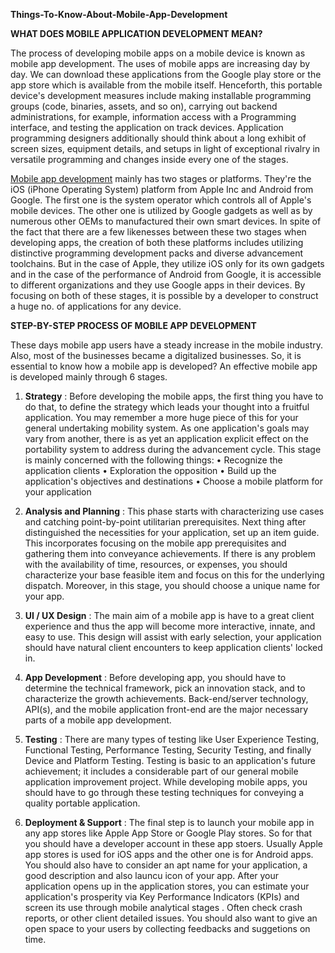  **Things-To-Know-About-Mobile-App-Development**

**WHAT DOES MOBILE APPLICATION DEVELOPMENT MEAN?**

The process of developing mobile apps on a mobile device is known as mobile app development. The uses of mobile apps are increasing day by day. We can download these applications from the Google play store or the app store which is available from the mobile itself. Henceforth, this portable device's development measures include making installable programming groups (code, binaries, assets, and so on), carrying out backend administrations, for example, information access with a Programming interface, and testing the application on track devices. Application programming designers additionally should think about a long exhibit of screen sizes, equipment details, and setups in light of exceptional rivalry in versatile programming and changes inside every one of the stages.

[Mobile app development](https://wethinksolution.com/) mainly has two stages or platforms. They're the iOS (iPhone Operating System) platform from Apple Inc and Android from Google. The first one is the system operator which controls all of Apple's mobile devices. The other one is utilized by Google gadgets as well as by numerous other OEMs to manufactured their own smart devices. In spite of the fact that there are a few likenesses between these two stages when developing apps, the creation of both these platforms includes utilizing distinctive programming development packs and diverse advancement toolchains. But in the case of Apple, they utilize iOS only for its own gadgets and in the case of the performance of Android from Google, it is accessible to different organizations and they use Google apps in their devices. By focusing on both of these stages, it is possible by a developer to construct a huge no. of applications for any device.


**STEP-BY-STEP PROCESS OF MOBILE APP DEVELOPMENT**

These days mobile app users have a steady increase in the mobile industry. Also, most of the businesses became a digitalized businesses. So, it is essential to know how a mobile app is developed? An effective mobile app is developed mainly through 6 stages.

1.	**Strategy** : Before developing the mobile apps, the first thing you have to do that, to define the strategy which leads your thought into a fruitful application. You may remember a more huge piece of this for your general undertaking mobility system. As one application's goals may vary from another, there is as yet an application explicit effect on the portability system to address during the advancement cycle.
This stage is mainly concerned with the following things:
•	Recognize the application clients
•	Exploration the opposition
•	Build up the application's objectives and destinations
•	Choose a mobile platform for your application

2. **Analysis and Planning** : This phase starts with characterizing use cases and catching point-by-point utilitarian prerequisites. Next thing after distinguished the necessities for your application, set up an item guide. This incorporates focusing on the mobile app prerequisites and gathering them into conveyance achievements. If there is any problem with the availability of time, resources, or expenses, you should characterize your base feasible item and focus on this for the underlying dispatch. Moreover, in this stage, you should choose a unique name for your app.

3. **UI / UX Design** : The main aim of a mobile app is have to a great client experience and thus the app will become more interactive, innate, and easy to use. This design will assist with early selection, your application should have natural client encounters to keep application clients' locked in.
 
4. **App Development** : Before developing app, you should have to determine the technical framework, pick an innovation stack, and to characterize the growth achievements. Back-end/server technology, API(s), and the mobile application front-end are the major necessary parts of a mobile app development.

5. **Testing** : There are many types of testing like User Experience Testing, Functional Testing, Performance Testing, Security Testing, and finally Device and Platform Testing. Testing is basic to an application's future achievement; it includes a considerable part of our general mobile application improvement project. While developing mobile apps, you should have to go through these testing techniques for conveying a quality portable application.
 
6. **Deployment & Support** : The final step is to launch your mobile app in any app stores like Apple App Store or Google Play stores. So for that you should have a developer account in these app stoers. Usually Apple app stores is used for iOS apps and the other one is for Android apps. You should also have to consider an apt name for your application, a good description and also launcu icon of your app.
After your application opens up in the application stores, you can estimate your application's prosperity via Key Performance Indicators (KPIs) and screen its use through mobile analytical stages . Often check crash reports, or other client detailed issues. You should also want to give an open space to your users by collecting feedbacks and suggetions on time.    
